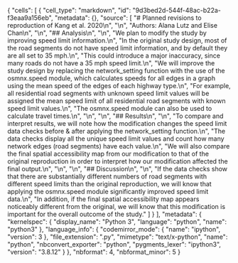 {
 "cells": [
  {
   "cell_type": "markdown",
   "id": "9d3bed2d-544f-48ac-b22a-f3eaa9a156eb",
   "metadata": {},
   "source": [
    "# Planned revisions to reproduction of Kang et al. 2020\n",
    "\n",
    "Authors: Alana Lutz and Elise Chan\n",
    "\n",
    "## Analysis\n",
    "\n",
    "We plan to modify the study by improving speed limit information.\n",
    "In the original study design, most of the road segments do not have speed limit information, and by default they are all set to 35 mph.\n",
    "This could introduce a major inaccuracy, since many roads do not have a 35 mph speed limit.\n",
    "We will improve the study design by replacing the network_setting function with the use of the osmnx.speed module, which calculates speeds for all edges in a graph using the mean speed of the edges of each highway type.\n",
    "For example, all residential road segments with unknown speed limit values will be assigned the mean speed limit of all residential road segments with known speed limit values.\n",
    "The osmnx.speed module can also be used to calculate travel times.\n",
    "\n",
    "\n",
    "## Results\n",
    "\n",
    "To compare and interpret results, we will note how the modification changes the speed limit data checks before & after applying the network_setting function.\n",
    "The data checks display all the unique speed limit values and count how many network edges (road segments) have each value.\n",
    "We will also compare the final spatial accessibility map from our modification to that of the original reproduction in order to interpret how our modification affected the final output.\n",
    "\n",
    "\n",
    "## Discussion\n",
    "\n",
    "If the data checks show that there are substantially different numbers of road segments with different speed limits than the original reproduction, we will know that applying the osmnx.speed module significantly improved speed limit data.\n",
    "In addition, if the final spatial accessibility map appears noticeably different from the original, we will know that this modification is important for the overall outcome of the study."
   ]
  }
 ],
 "metadata": {
  "kernelspec": {
   "display_name": "Python 3",
   "language": "python",
   "name": "python3"
  },
  "language_info": {
   "codemirror_mode": {
    "name": "ipython",
    "version": 3
   },
   "file_extension": ".py",
   "mimetype": "text/x-python",
   "name": "python",
   "nbconvert_exporter": "python",
   "pygments_lexer": "ipython3",
   "version": "3.8.12"
  }
 },
 "nbformat": 4,
 "nbformat_minor": 5
}
